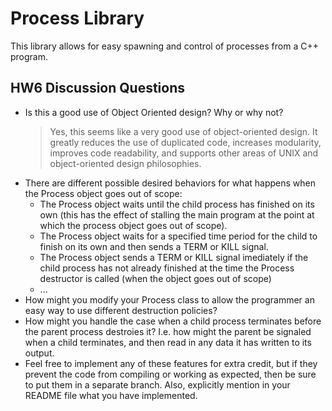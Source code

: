 # Process Library
This library allows for easy spawning and control of processes from a C++ program.

## HW6 Discussion Questions
* Is this a good use of Object Oriented design? Why or why not?
	> Yes, this seems like a very good use of object-oriented design.  It greatly reduces the use of duplicated code, increases modularity, improves code readability, and supports other areas of UNIX and object-oriented design philosophies.
* There are different possible desired behaviors for what happens when the Process object goes out of scope:
	* The Process object waits until the child process has finished on its own (this has the effect of stalling the main program at the point at which the process object goes out of scope).
	* The Process object waits for a specified time period for the child to finish on its own and then sends a TERM or KILL signal.
	* The Process object sends a TERM or KILL signal imediately if the child process has not already finished at the time the Process destructor is called (when the object goes out of scope)
	* ...
* How might you modify your Process class to allow the programmer an easy way to use different destruction policies?
* How might you handle the case when a child process terminates before the parent process destroies it? I.e. how might the parent be signaled when a child terminates, and then read in any data it has written to its output.
* Feel free to implement any of these features for extra credit, but if they prevent the code from compiling or working as expected, then be sure to put them in a separate branch. Also, explicitly mention in your README file what you have implemented.
